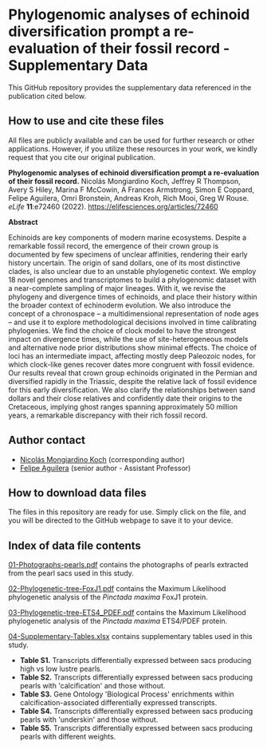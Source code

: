 # Phylogenomic analyses of echinoid diversification prompt a re-evaluation of their fossil record - Supplementary Data

This GitHub repository provides the supplementary data referenced in the publication cited below.

## How to use and cite these files 

All files are publicly available and can be used for further research or other applications. However, if you utilize these resources in your work, we kindly request that you cite our original publication.

**Phylogenomic analyses of echinoid diversification prompt a re-evaluation of their fossil record.** Nicolás Mongiardino Koch, Jeffrey R Thompson, Avery S Hiley, Marina F McCowin, A Frances Armstrong, Simon E Coppard, Felipe Aguilera, Omri Bronstein, Andreas Kroh, Rich Mooi, Greg W Rouse. *eLife* **11**:e72460 (2022). https://elifesciences.org/articles/72460

**Abstract**

Echinoids are key components of modern marine ecosystems. Despite a remarkable fossil record, the emergence of their crown group is documented by few specimens of unclear affinities, rendering their early history uncertain. The origin of sand dollars, one of its most distinctive clades, is also unclear due to an unstable phylogenetic context. We employ 18 novel genomes and transcriptomes to build a phylogenomic dataset with a near-complete sampling of major lineages. With it, we revise the phylogeny and divergence times of echinoids, and place their history within the broader context of echinoderm evolution. We also introduce the concept of a chronospace – a multidimensional representation of node ages – and use it to explore methodological decisions involved in time calibrating phylogenies. We find the choice of clock model to have the strongest impact on divergence times, while the use of site-heterogeneous models and alternative node prior distributions show minimal effects. The choice of loci has an intermediate impact, affecting mostly deep Paleozoic nodes, for which clock-like genes recover dates more congruent with fossil evidence. Our results reveal that crown group echinoids originated in the Permian and diversified rapidly in the Triassic, despite the relative lack of fossil evidence for this early diversification. We also clarify the relationships between sand dollars and their close relatives and confidently date their origins to the Cretaceous, implying ghost ranges spanning approximately 50 million years, a remarkable discrepancy with their rich fossil record.

## Author contact

- [Nicolás Mongiardino Koch](mailto:nmongiardinokoch@ucsd.edu) (corresponding author)
- [Felipe Aguilera](mailto:f.aguilera@uq.edu.au) (senior author - Assistant Professor)

## How to download data files

The files in this repository are ready for use. Simply click on the file, and you will be directed to the GitHub webpage to save it to your device.

## Index of data file contents

[01-Photographs-pearls.pdf](https://github.com/faguil/Pearl-Sac-Gene-Expression/blob/main/01-Photographs-pearls.pdf) contains the photographs of pearls extracted from the pearl sacs used in this study.

[02-Phylogenetic-tree-FoxJ1.pdf](https://github.com/faguil/Pearl-Sac-Gene-Expression/blob/main/02-Phylogenetic-tree-FoxJ1.pdf) contains the Maximum Likelihood phylogenetic analysis of the *Pinctada maxima* FoxJ1 protein.

[03-Phylogenetic-tree-ETS4_PDEF.pdf](https://github.com/faguil/Pearl-Sac-Gene-Expression/blob/main/03-Phylogenetic-tree-ETS4_PDEF.pdf) contains the Maximum Likelihood phylogenetic analysis of the *Pinctada maxima* ETS4/PDEF protein.

[04-Supplementary-Tables.xlsx](https://github.com/faguil/Pearl-Sac-Gene-Expression/blob/main/04-Supplementary-Tables.xlsx) contains supplementary tables used in this study.

- **Table S1.** Transcripts differentially expressed between sacs producing high vs low lustre pearls. 
- **Table S2.** Transcripts differentially expressed between sacs producing pearls with 'calcification' and those without.
- **Table S3.** Gene Ontology 'Biological Process' enrichments within calcification-associated differentially expressed transcripts.
- **Table S4.** Transcripts differentially expressed between sacs producing pearls with 'underskin' and those without.
- **Table S5.** Transcripts differentially expressed between sacs producing pearls with different weights.

